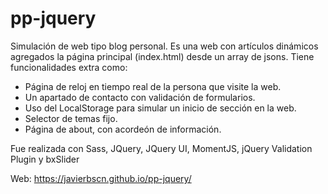 # pp-jquery
Simulación de web tipo blog personal. Es una web con artículos dinámicos agregados la página principal (index.html) desde un array de jsons. Tiene funcionalidades extra como:
- Página de reloj en tiempo real de la persona que visite la web.
- Un apartado de contacto con validación de formularios.
- Uso del LocalStorage para simular un inicio de sección en la web.
- Selector de temas fijo.
- Página de about, con acordeón de información.

Fue realizada con Sass, JQuery, JQuery UI, MomentJS, jQuery Validation Plugin y bxSlider

Web: https://javierbscn.github.io/pp-jquery/

